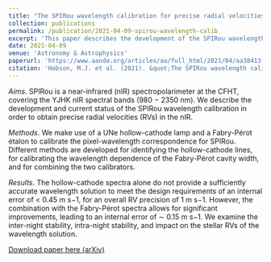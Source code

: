 ```yaml
---
title: "The SPIRou wavelength calibration for precise radial velocities in the near infrared"
collection: publications
permalink: /publication/2021-04-09-spirou-wavelength-calib
excerpt: 'This paper describes the development of the SPIRou wavelength calibration using a UNe hollow-cathode lamp and a Fabry-Pérot étalon.'
date: 2021-04-09
venue: 'Astronomy & Astrophysics'
paperurl: 'https://www.aanda.org/articles/aa/full_html/2021/04/aa38413-20/aa38413-20.html'
citation: 'Hobson, M.J. et al. (2021). &quot;The SPIRou wavelength calibration for precise radial velocities in the near infrared.&quot; <i>Astronomy & Astrophysics</i>. 648, A48.'
---
```

*Aims*. SPIRou is a near-infrared (nIR) spectropolarimeter at the CFHT, covering the YJHK nIR spectral bands (980 − 2350 nm). We describe the development and current status of the SPIRou wavelength calibration in order to obtain precise radial velocities (RVs) in the nIR.

*Methods*. We make use of a UNe hollow-cathode lamp and a Fabry-Pérot étalon to calibrate the pixel-wavelength correspondence for SPIRou. Different methods are developed for identifying the hollow-cathode lines, for calibrating the wavelength dependence of the Fabry-Pérot cavity width, and for combining the two calibrators.

*Results*. The hollow-cathode spectra alone do not provide a sufficiently accurate wavelength solution to meet the design requirements of an internal error of < 0.45 m s−1, for an overall RV precision of 1 m s−1. However, the combination with the Fabry-Pérot spectra allows for significant improvements, leading to an internal error of ∼ 0.15 m s−1. We examine the inter-night stability, intra-night stability, and impact on the stellar RVs of the wavelength solution.

[Download paper here (arXiv)](https://arxiv.org/pdf/2102.02324)

